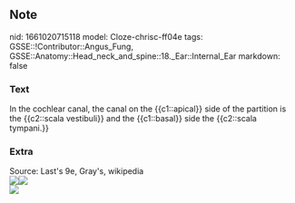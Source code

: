 ## Note
nid: 1661020715118
model: Cloze-chrisc-ff04e
tags: GSSE::!Contributor::Angus_Fung, GSSE::Anatomy::Head_neck_and_spine::18._Ear::Internal_Ear
markdown: false

### Text
In the cochlear canal, the canal on the {{c1::apical}} side of the partition is the {{c2::scala vestibuli}} and the {{c1::basal}} side the {{c2::scala tympani.}}

### Extra
<div>
  <div>
    Source: Last's 9e, Gray's, wikipedia
  </div>
  <div><img src="Gray923.png"><img src= 
  "paste-5d1c5d10959ce5b372e07cbe2cfdc09b69c0535f.jpg"></div>
  <div><img src=
  "paste-f69864d3a7001f267eefd5a9f5581292a53a5322.jpg"></div>
</div>
